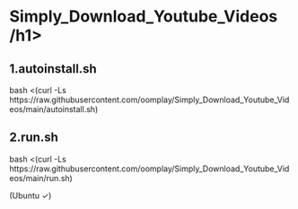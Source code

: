 <h1>Simply_Download_Youtube_Videos
/h1>
<h2>1.autoinstall.sh</h2>
<p>bash <(curl -Ls https://raw.githubusercontent.com/oomplay/Simply_Download_Youtube_Videos/main/autoinstall.sh)</p> 
<h2>2.run.sh</h2>
<p>bash <(curl -Ls https://raw.githubusercontent.com/oomplay/Simply_Download_Youtube_Videos/main/run.sh)</p> 
(Ubuntu ✓)
